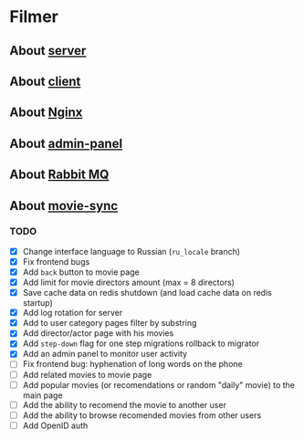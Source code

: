 # Filmer

## About [server](./server/README.md)

## About [client](./client/README.md)

## About [Nginx](./nginx/README.md)

## About [admin-panel](./admin/README.md)

## About [Rabbit MQ](./rabbitmq/README.md)

## About [movie-sync](./movie_sync/README.md)

### TODO

- [x] Change interface language to Russian (`ru_locale` branch)
- [x] Fix frontend bugs
- [x] Add `back` button to movie page
- [x] Add limit for movie directors amount (max = 8 directors)
- [x] Save cache data on redis shutdown (and load cache data on redis startup)
- [x] Add log rotation for server
- [x] Add to user category pages filter by substring
- [x] Add director/actor page with his movies
- [x] Add `step-down` flag for one step migrations rollback to migrator
- [x] Add an admin panel to monitor user activity
- [ ] Fix frontend bug: hyphenation of long words on the phone
- [ ] Add related movies to movie page
- [ ] Add popular movies (or recomendations or random "daily" movie) to the main page
- [ ] Add the ability to recomend the movie to another user
- [ ] Add the ability to browse recomended movies from other users
- [ ] Add OpenID auth
